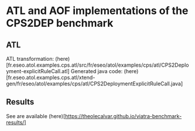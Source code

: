 # ATL and AOF implementations of the CPS2DEP benchmark

## ATL

ATL transformation: (here)[fr.eseo.atol.examples.cps.atl/src/fr/eseo/atol/examples/cps/atl/CPS2Deployment-explicitRuleCall.atl]
Generated java code: (here)[fr.eseo.atol.examples.cps.atl/xtend-gen/fr/eseo/atol/examples/cps/atl/CPS2DeploymentExplicitRuleCall.java]


## Results

See are available (here)[https://theolecalvar.github.io/viatra-benchmark-results/]
